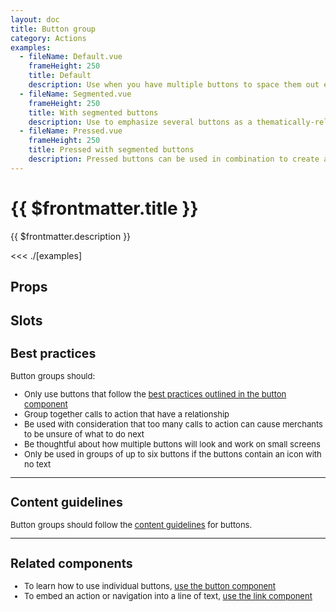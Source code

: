 ```yaml
---
layout: doc
title: Button group
category: Actions
examples:
  - fileName: Default.vue
    frameHeight: 250
    title: Default
    description: Use when you have multiple buttons to space them out evenly.
  - fileName: Segmented.vue
    frameHeight: 250
    title: With segmented buttons
    description: Use to emphasize several buttons as a thematically-related set among other controls.
  - fileName: Pressed.vue
    frameHeight: 250
    title: Pressed with segmented buttons
    description: Pressed buttons can be used in combination to create a toggle for other parts of the user interface.
---
```


# {{ $frontmatter.title }}

<Lede>

{{ $frontmatter.description }}

</Lede>

<Examples>

<<< ./[examples]

</Examples>

## Props

<PropsTable />

## Slots

<SlotsTable />

<div style="font-size: 0.8125rem">

## Best practices

Button groups should:

- Only use buttons that follow the
  [best practices outlined in the button component](/components/Button#best-practices)
- Group together calls to action that have a relationship
- Be used with consideration that too many calls to action can cause merchants to be unsure of what to do next
- Be thoughtful about how multiple buttons will look and work on small screens
- Only be used in groups of up to six buttons if the buttons contain an icon with no text

---

## Content guidelines

Button groups should follow the [content guidelines](https://polaris.shopify.com/content/actionable-language#buttons) for buttons.

---

## Related components

- To learn how to use individual buttons, [use the button component](/components/Button)
- To embed an action or navigation into a line of text, [use the link component](/components/Link)

</div>
